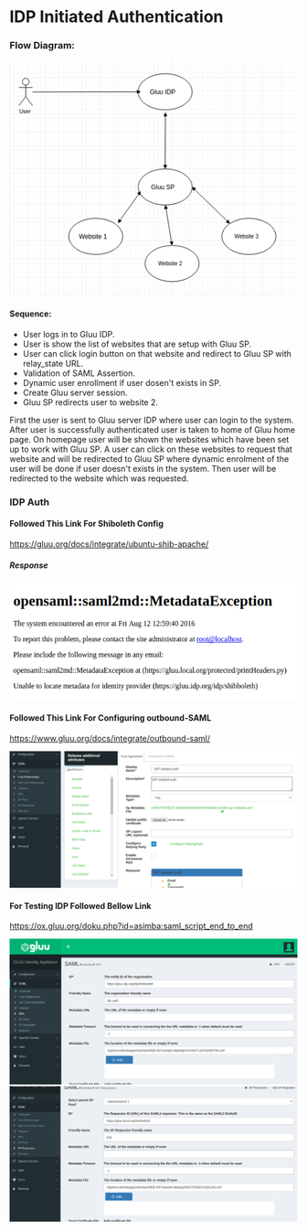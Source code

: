 # IDP Initiated Authentication

### Flow Diagram:
![image](https://github.com/arvindsinghtomar/idp-initiated-auth/blob/master/GluuIDPInitiatedAuth.png)

#### Sequence:
  - User logs in to Gluu IDP.
  - User is show the list of websites that are setup with Gluu SP.
  - User can click login button on that website and redirect to Gluu SP with relay_state URL.
  - Validation of SAML Assertion.
  - Dynamic user enrollment if user dosen't exists in SP.
  - Create Gluu server session.
  - Gluu SP redirects user to website 2.
 
First the user is sent to Gluu server IDP where user can login to the system. 
After user is successfully authenticated user is taken to home of Gluu home page. 
On homepage user will be shown the websites which have been set up to work with Gluu SP. 
A user can click on these websites to request that website and will be redirected to Gluu SP where dynamic enrolment of the user will be done if user doesn't exists in the system. 
Then user will be redirected to the website which was requested.

### IDP Auth

#### Followed This Link For Shiboleth Config

https://gluu.org/docs/integrate/ubuntu-shib-apache/

##### Response
![image](https://github.com/arvindsinghtomar/idp-initiated-auth/blob/master/ErrorInMataData.png)

#### Followed This Link For Configuring outbound-SAML

https://www.gluu.org/docs/integrate/outbound-saml/

![image](https://github.com/arvindsinghtomar/idp-initiated-auth/blob/master/AddedTrustRelationships.png)

#### For Testing IDP Followed Bellow Link

https://ox.gluu.org/doku.php?id=asimba:saml_script_end_to_end

![image](https://github.com/arvindsinghtomar/idp-initiated-auth/blob/master/IDP%20configuration%20inn%20SP.png)
![image](https://github.com/arvindsinghtomar/idp-initiated-auth/blob/master/Added%20SP%20requester%20in%20IDP.png)

